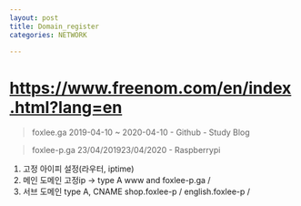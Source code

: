 ```yaml
---
layout: post
title: Domain_register
categories: NETWORK

---
```


# https://www.freenom.com/en/index.html?lang=en

> foxlee.ga 2019-04-10 ~ 2020-04-10  - Github - Study Blog

> foxlee-p.ga 23/04/201923/04/2020 - Raspberrypi
 1) 고정 아이피 설정(라우터, iptime)
 2) 메인 도메인 고정ip -> type A www and foxlee-p.ga  / 
 3) 서브 도메인 type A, CNAME shop.foxlee-p / english.foxlee-p / 


